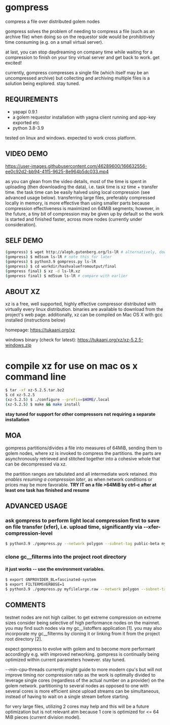 # gompress
compress a file over distributed golem nodes

gompress solves the problem of needing to compress a file (such as an archive file) when doing so on the requestor side would be prohibitively time consuming (e.g. on a small virtual server).

at last, you can stop daydreaming on company time while waiting for a compression to finish on your tiny virtual server and get back to work. get excited!

currently, gompress compresses a single file (which itself may be an uncompressed archive) but collecting and archiving multiple files is a solution being explored. stay tuned.

## REQUIREMENTS
- yapapi 0.9.1
- a golem requestor installation with yagna client running and app-key exported etc
- python 3.8-3.9

tested on linux and windows. expected to work cross platform.

## VIDEO DEMO

https://user-images.githubusercontent.com/46289600/166632556-ee0c92d2-bb94-41f5-9625-8e964b5dc033.mp4

as you can glean from the video details, most of the time is spent in uploading (then downloading the data), i.e. task time is xz time + transfer time. the task time can be easily halved using local compression (see advanced usage below). transferring large files, preferably compressed locally in memory, is more effective than using smaller parts because compression effectiveness is maximized on 64MiB segments; however, in the future, a tiny bit of compression may be given up by default so the work is started and finished faster, across more nodes (currently under consideration).

## SELF DEMO
```bash
(gompress) $ wget http://aleph.gutenberg.org/ls-lR # alternatively, download with your browser
(gompress) $ md5sum ls-lR # note this for later
(gompress) $ python3.9 gompress.py ls-lR
(gompress) $ cd workdir/hashvaluefromoutput/final
(gompress final) $ xz -d ls-lR.xz
(gompress final) $ md5sum ls-lR # compare with earlier
```

## ABOUT XZ
xz is a free, well supported, highly effective compressor distributed with virtually every linux distribution. binaries are available to download from the project's web page. additionally, xz can be compiled on Mac OS X with gcc installed (instructions below)

homepage: https://tukaani.org/xz

windows binary (check for latest): https://tukaani.org/xz/xz-5.2.5-windows.zip

# compile xz for use on mac os x command line
```bash
$ tar -xf xz-5.2.5.tar.bz2
$ cd xz-5.2.5
(xz-5.2.5) $ ./configure --prefix=$HOME/.local
(xz-5.2.5) $ make && make install
```
**stay tuned for support for other compressors not requiring a separate installation**

## MOA
gompress partitions/divides a file into measures of 64MiB, sending them to golem nodes, where xz is invoked to compress the partitions. the parts are asynchronously retrieved and stitched together into a cohesive whole that can be decompressed via xz.

the partition ranges are tabulated and all intermediate work retained. *this enables resuming a compression later*, as when network conditions or prices may be more favorable. **TRY IT on a file >64MiB by ctrl-c after at least one task has finished and resume**

## ADVANCED USAGE

### ask gompress to perform light local compression first to save on file transfer (xfer), i.e. upload time, significantly via --xfer-compression-level

```bash
$ python3.9 ./gompress.py --network polygon --subnet-tag public-beta myfile.raw --xfer-compression-level 1
```

### clone gc__filterms into the project root directory
#### it just works -- use the environment variables.
```bash
$ export GNPROVIDER_BL=fascinated-system
$ export FILTERMSVERBOSE=1
$ python3.9 ./gompress.py myfilelarge.raw --network polygon --subnet-tag public-beta
```

## COMMENTS
testnet nodes are not high caliber. to get extreme compression on extreme sizes consider being selective of high performance nodes on the mainnet. you may find such nodes via my gc__listoffers application [1]. you may also incorporate my gc__filterms by cloning it or linking from it from the project root directory [2].

expect gompress to evolve with golem and to become more performant accordingly e.g. with improved networking. gompress is continually being optimized within current parameters however. stay tuned.

--min-cpu-threads currently might guide to more modern cpu's but will not improve timing nor compression ratio as the work is optimally divided to leverage single cores (regardless of the actual number on a provider) on the golem network. partitioning to several nodes as opposed to one with several cores is more efficient since upload streams can be simultaneous, instead of having to wait on a single stream before starting.

for very large files, utilizing 2 cores may help and this will be a future optimization but is not relevant atm because 1 core is optimized for <= 64 MiB pieces (current division model).
